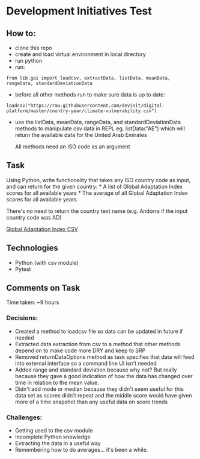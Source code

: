 # Development Initiatives Test

## How to:
* clone this repo
* create and load virtual environment in local directory
* run python
* run:
```
from lib.gai import loadcsv, extractData, listData, meanData, rangeData, standardDeviationData
```
* before all other methods run to make sure data is up to date:
```
loadcsv("https://raw.githubusercontent.com/devinit/digital-platform/master/country-year/climate-vulnerability.csv")
```
* use the listData, meanData, rangeData, and standardDeviationData methods to manipulate csv data in REPL eg. listData("AE") which will return the available data for the United Arab Emirates

	All methods need an ISO code as an argument

## Task

Using Python, write functionality that takes any ISO country code as input, and can return for the given country:
	* A list of Global Adaptation Index scores for all available years
	* The average of all Global Adaptation Index scores for all available years

There's no need to return the country text name (e.g. Andorra if the input country code was AD)

[Global Adaptation Index CSV](https://github.com/devinit/digital-platform/blob/master/country-year/climate-vulnerability.csv "GAI CSV")

## Technologies

* Python (with csv module)
* Pytest

## Comments on Task

Time taken: ~9 hours

### Decisions:
* Created a method to loadcsv file so data can be updated in future if needed
* Extracted data extraction from csv to a method that other methods depend on to make code more DRY and keep to SRP
* Removed returnDataOptions method as task specifies that data will feed into external interface so a command line UI isn't needed
* Added range and standard deviation because why not? But really because they gave a good indication of how the data has changed over time in relation to the mean value.
* Didn't add mode or median because they didn't seem useful for this data set as scores didn't repeat and the middle score would have given more of a time snapshot than any useful data on score trends


### Challenges:
* Getting used to the csv module
* Incomplete Python knowledge
* Extracting the data in a useful way
* Remembering how to do averages... it's been a while.
